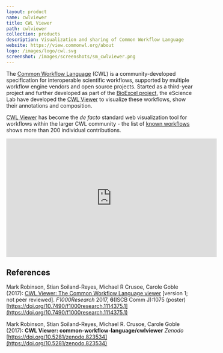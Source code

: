 ```yaml
---
layout: product
name: cwlviewer
title: CWL Viewer
path: cwlviewer
collection: products
description: Visualization and sharing of Common Workflow Language
website: https://view.commonwl.org/about
logo: /images/logo/cwl.svg
screenshot: /images/screenshots/sm_cwlviewer.png
---
```


The [Common Workflow Language](/activities/cwl/) (CWL) is a community-developed specification for interoperable scientific workflows, supported by multiple workflow engine vendors and open source projects. Started as a third-year project and further developed as part of the [BioExcel project](/projects/bioexcel/), the eScience Lab have developed the [CWL Viewer](https://view.commonwl.org/) to visualize these
workflows, show their annotations and composition. 

[CWL Viewer](https://view.commonwl.org/) has become the _de facto_ standard
web visualization tool for workflows within the larger CWL community - the list of 
[known workflows](https://view.commonwl.org/explore) shows more than 200 
individual contributions.

<iframe src="https://www.youtube-nocookie.com/embed/_yjhVTmvxLU?rel=0?ecver=2" width="560" height="315" frameborder="0" allowfullscreen="true"></iframe>


## References

Mark Robinson, Stian Soiland-Reyes, Michael R Crusoe, Carole Goble (2017): [CWL Viewer: The Common Workflow Language viewer](https://www.research.manchester.ac.uk/portal/en/publications/cwl-viewer(b60c4d3c-303b-4b54-94f0-9cb1e9059b20).html) [version 1; not peer reviewed]. _F1000Research_ 2017, **6**(ISCB Comm J):1075 (poster) [https://doi.org/10.7490/f1000research.1114375.1](https://doi.org/10.7490/f1000research.1114375.1)

Mark Robinson, Stian Soiland-Reyes, Michael R. Crusoe, Carole Goble (2017): **CWL Viewer: common-workflow-language/cwlviewer** _Zenodo_ [https://doi.org/10.5281/zenodo.823534](https://doi.org/10.5281/zenodo.823534)
